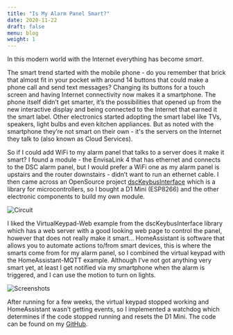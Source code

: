 ```yaml
---
title: "Is My Alarm Panel Smart?"
date: 2020-11-22
draft: false
menu: blog
weight: 1
---
```

In this modern world with the Internet everything has become _smart_.
<!--more-->
The smart trend started with the mobile phone - do you remember that brick that almost fit in your pocket with around 14 buttons that could make a phone call and send text messages? Changing its buttons for a touch screen and having Internet connectivity now makes it a smartphone. The phone itself didn’t get smarter, it’s the possibilities that opened up from the new interactive display and being connected to the Internet that earned it the smart label. Other electronics started adopting the smart label like TVs, speakers, light bulbs and even kitchen appliances. But as noted with the smartphone they’re not smart on their own - it's the servers on the Internet they talk to (also known as Cloud Services). 

So if I could add WiFi to my alarm panel that talks to a server does it make it smart? 
I found a module - the EnvisaLink 4 that has ethernet and connects to the DSC alarm panel, but I would prefer a WiFi one as my alarm panel is upstairs and the router downstairs - didn’t want to run an ethernet cable. I then came across an OpenSource project [dscKeybusInterface](https://github.com/taligentx/dscKeybusInterface) which is a library for microcontrollers, so I bought a D1 Mini (ESP8266) and the other electronic components to build my own module.

![Circuit](/images/blog/Alarm%20Circuit.png)

I liked the VirtualKeypad-Web example from the dscKeybusInterface library which has a web server with a good looking web page to control the panel, however that does not really make it smart… HomeAssistant is software that allows you to automate actions to/from smart devices, this is where the smarts come from for my alarm panel, so I combined the virtual keypad with the HomeAssistant-MQTT example. Although I’ve not got anything very smart yet, at least I get notified via my smartphone when the alarm is triggered, and I can use the motion to turn on lights.

![Screenshots](/images/blog/Alarm%20Screenshots.png)

After running for a few weeks, the virtual keypad stopped working and HomeAssistant wasn’t getting events, so I implemented a watchdog which determines if the code stopped running and resets the D1 Mini. The code can be found on my [GitHub](https://github.com/grahambrown11/ESPAlarmPanel).